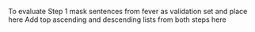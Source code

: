 To evaluate Step 1 mask sentences from fever as validation set and place here
Add top ascending and descending lists from both steps here